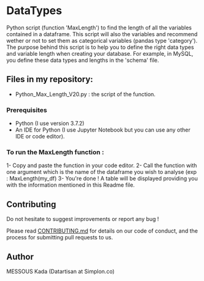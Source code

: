 # DataTypes
Python script (function 'MaxLength') to find the length of all the variables contained in a dataframe.
This script will also the variables and recommend wether or not to set them as categorical variables (pandas type 'category').  
The purpose behind this script is to help you to define the right data types and variable length when creating your database. For example, in MySQL, you define these data types and lengths in the 'schema' file.

## Files in my repository:
- Python_Max_Length_V20.py : the script of the function.

### Prerequisites
- Python (I use version 3.7.2)
- An IDE for Python (I use Jupyter Notebook but you can use any other IDE or code editor).

### To run the MaxLength function :
1- Copy and paste the function in your code editor.
2- Call the function with one argument which is the name of the dataframe you wish to analyse (exp : MaxLength(my_df)
3- You're done ! A table will be displayed providing you with the information mentioned in this Readme file.

## Contributing
Do not hesitate to suggest improvements or report any bug !

Please read [CONTRIBUTING.md](https://gist.github.com/PurpleBooth/b24679402957c63ec426) for details on our code of conduct, and the process for submitting pull requests to us.

## Author
MESSOUS Kada
(Datartisan at Simplon.co)
